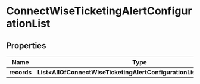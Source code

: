 # ConnectWiseTicketingAlertConfigurationList

## Properties
Name | Type | Description | Notes
------------ | ------------- | ------------- | -------------
**records** | **List&lt;AllOfConnectWiseTicketingAlertConfigurationListRecordsItems&gt;** |  | 
